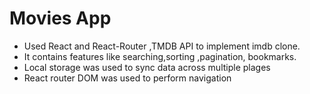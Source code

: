 # Movies App
* Used React and React-Router ,TMDB API to implement  imdb clone. 
* It contains features like searching,sorting ,pagination, bookmarks.
* Local storage was used to sync data across multiple plages
* React router DOM was used to perform navigation
